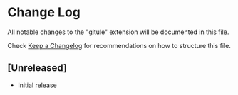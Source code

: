 # Change Log

All notable changes to the "gitule" extension will be documented in this file.

Check [Keep a Changelog](http://keepachangelog.com/) for recommendations on how to structure this file.

## [Unreleased]

- Initial release